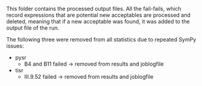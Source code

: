 

This folder contains the processed output files.
All the fail-fails, which record expressions that are potential new acceptables are processed and deleted, meaning that if a new acceptable was found, it was added to the output file of the run.

The following three were removed from all statistics due to repeated SymPy issues:

- pysr
    - B4 and B11 failed -> removed from results and joblogfile
- tisr
    - III.9.52 failed -> removed from results and joblogfile
